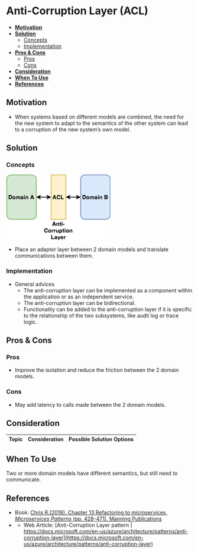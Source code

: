 # Anti-Corruption Layer (ACL)

- [**Motivation**](#motivation)
- [**Solution**](#solution)
   - [Concepts](#concepts)
   - [Implementation](#implementation)
- [**Pros & Cons**](#pros--cons)
   - [Pros](#pros)
   - [Cons](#cons)
- [**Consideration**](#consideration)
- [**When To Use**](#when-to-use)
- [**References**](#references)

## Motivation
- When systems based on different models are combined, the need for the new system to adapt to the semantics of the other system can lead to a corruption of the new system’s own model.

## Solution
### Concepts
![](../../diagrams/png/anti_corruption_layer_small.png)
- Place an adapter layer between 2 domain models and translate communications between them.

### Implementation
- General advices
   - The anti-corruption layer can be implemented as a component within the application or as an independent service.
   - The anti-corruption layer can be bidirectional.
   - Functionality can be added to the anti-corruption layer if it is specific to the relationship of the two subsystems, like audit log or trace logic.

## Pros & Cons
### Pros
- Improve the isolation and reduce the friction between the 2 domain models.

### Cons
- May add latency to calls made between the 2 domain models.

## Consideration
| Topic | Consideration | Possible Solution Options |
|----|-----|-----|

## When To Use
Two or more domain models have different semantics, but still need to communicate.

## References
- Book: [Chris R.(2018). Chapter 13 Refactoring to microservices, *Microservices Patterns* (pp. 428-471). Manning Publications](https://www.manning.com/books/microservices-patterns)
- - Web Article: [Anti-Corruption Layer pattern | https://docs.microsoft.com/en-us/azure/architecture/patterns/anti-corruption-layer](https://docs.microsoft.com/en-us/azure/architecture/patterns/anti-corruption-layer)
